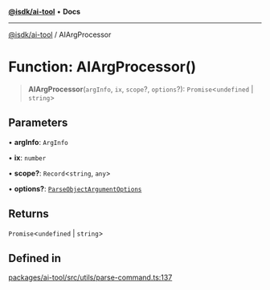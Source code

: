 [**@isdk/ai-tool**](../README.md) • **Docs**

***

[@isdk/ai-tool](../globals.md) / AIArgProcessor

# Function: AIArgProcessor()

> **AIArgProcessor**(`argInfo`, `ix`, `scope`?, `options`?): `Promise`\<`undefined` \| `string`\>

## Parameters

• **argInfo**: `ArgInfo`

• **ix**: `number`

• **scope?**: `Record`\<`string`, `any`\>

• **options?**: [`ParseObjectArgumentOptions`](../interfaces/ParseObjectArgumentOptions.md)

## Returns

`Promise`\<`undefined` \| `string`\>

## Defined in

[packages/ai-tool/src/utils/parse-command.ts:137](https://github.com/isdk/ai-tool.js/blob/37ada542a786fbbc770f2d61beb564f6e603941d/src/utils/parse-command.ts#L137)
